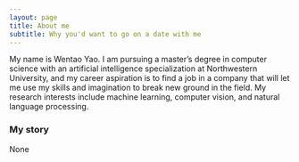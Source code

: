 ```yaml
---
layout: page
title: About me
subtitle: Why you'd want to go on a date with me
---
```


My name is Wentao Yao. I am pursuing a master’s degree in computer science with an artificial intelligence specialization at Northwestern University, and my career aspiration is to find a job in a company that will let me use my skills and imagination to break new ground in the field. My research interests include machine learning, computer vision, and natural language processing.

### My story

None
